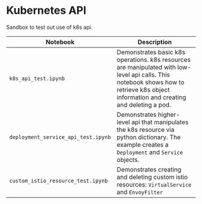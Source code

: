 # Kubernetes API

Sandbox to test out use of k8s api.

|Notebook|Description|
|--------|-----------|
|`k8s_api_test.ipynb`|Demonstrates basic k8s operations. k8s resources are manipulated with low-level api calls.  This notebook shows how to retrieve k8s object information and creating and deleting a pod.|
|`deployment_service_api_test.ipynb`|Demonstrates higher-level api that manipulates the k8s resource via python dictionary.  The example creates a `Deployment` and `Service` objects.|
|`custom_istio_resource_test.ipynb`|Demonstrates creating and deleting custom istio resources: `VirtualService` and `EnvoyFilter`|